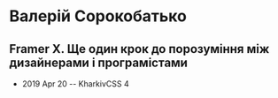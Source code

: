 # Валерій Сорокобатько

## Framer X. Ще один крок до порозуміння між дизайнерами і програмістами
- 2019 Apr 20 -- KharkivCSS 4    
